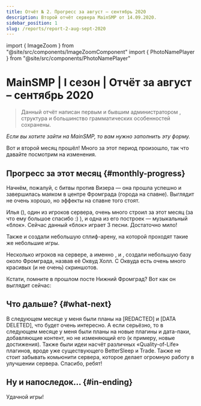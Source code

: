 ```yaml
---
title: Отчёт № 2. Прогресс за август – сентябрь 2020
description: Второй отчёт сервера MainSMP от 14.09.2020.
sidebar_posítion: 1
slug: /reports/report-2-aug-sept-2020
---
```


import { ImageZoom } from "@site/src/components/ImageZoomComponent"
import { PhotoNamePlayer } from "@site/src/components/PhotoNamePlayer"

# MainSMP | I сезон | Отчёт за август – сентябрь 2020

> Данный отчёт написан первым и бывшим администратором <PhotoNamePlayer nickname="DrKolbasa"/>, структура и большинство грамматических особенностей сохранены.

_Если вы хотите зайти на MainSMP, то вам нужно заполнить эту форму._

Вот и второй месяц прошёл! Много за этот период произошло, так что давайте посмотрим на изменения.

## Прогресс за этот месяц {#monthly-progress}

<ImageZoom
  src="/img/reports/report-2-aug-sept-2020/rep2-pic1-fromgrad-beacon.png"
  alt="Маяк в центре Фромграда"
  description=""
/>

Начнём, пожалуй, с битвы против Визера — она прошла успешно и завершилась маяком в центре Фромграда (города на спавне). Выглядит не очень хорошо, но эффекты на спавне того стоят.

<ImageZoom
  src="/img/reports/report-2-aug-sept-2020/rep2-pic2-muzikalnij-blok-ilya-spb-splif-arena.png"
  alt="Музыкальный блок игрока ilya_spb и сплиф-арена во Фромграде"
  description=""
/>

Илья (<PhotoNamePlayer nickname="ilya_spb"/>), один из игроков сервера, очень много строил за этот месяц (за что ему большое спасибо :) ), и одна из его построек — музыкальный «блок». Сейчас данный «блок» играет 3 песни. Достаточно мило!

Также <PhotoNamePlayer nickname="rydyk777"/> и <PhotoNamePlayer nickname="Flammablelion"/> создали небольшую сплиф-арену, на которой проходят такие же небольшие игры.

<ImageZoom
  src="/img/reports/report-2-aug-sept-2020/rep2-pic3-ledenaya-doroga-v-nezere.png"
  alt="Ледяная дорога в Незере"
  description=""
/>

<ImageZoom
  src="/img/reports/report-2-aug-sept-2020/rep2-pic4-spawn-v-ende.png"
  alt="Спавн в Энде"
  description=""
/>

<ImageZoom
  src="/img/reports/report-2-aug-sept-2020/rep2-pic5-okvud-holl-1.png"
  alt="Скриншот № 1 Оквуд Холла возле Фромграда"
  description=""
/>

Несколько игроков на сервере, а именно <PhotoNamePlayer nickname="rydyk777"/>, <PhotoNamePlayer nickname="FouRAMe"/> и <PhotoNamePlayer nickname="ilya_spb"/>, создали небольшую базу около Фромграда, назвав её Оквуд Холл. С Оквуда есть очень много красивых (и не очень) скриншотов.

<ImageZoom
  src="/img/reports/report-2-aug-sept-2020/rep2-pic6-okvud-holl-2.png"
  alt="Скриншот № 2 Оквуд Холла возле Фромграда"
  description=""
/>

<ImageZoom
  src="/img/reports/report-2-aug-sept-2020/rep2-pic7-okvud-holl-3.png"
  alt="Скриншот № 3 Оквуд Холла возле Фромграда"
  description=""
/>

<ImageZoom
  src="/img/reports/report-2-aug-sept-2020/rep2-pic8-okvud-holl-4.png"
  alt="Скриншот № 4 Оквуд Холла возле Фромграда"
  description=""
/>

Кстати, помните в прошлом посте Нижний Фромград? Вот как он выглядит сейчас:

<ImageZoom
  src="/img/reports/report-2-aug-sept-2020/rep2-pic9-nizhnij-hab-nezera.png"
  alt="Скриншот № 4 Оквуд Холла возле Фромграда"
  description=""
/>

## Что дальше? {#what-next}

В следующем месяце у меня были планы на [REDACTED] и [DATA DELETED], что будет очень интересно. А если серьёзно, то в следующем месяце у меня были планы на новые плагины и дата-паки, добавляющие контент, но не изменяющий его (к примеру, новые достижения). Также были идеи насчёт различных «Quality-of-Life» плагинов, вроде уже существующего BetterSleep и Trade. Также не стоит забывать комьюнити сервера, которое делает огромную работу в улучшении сервера. Спасибо, ребят! 

## Ну и напоследок... {#in-ending}
Удачной игры!